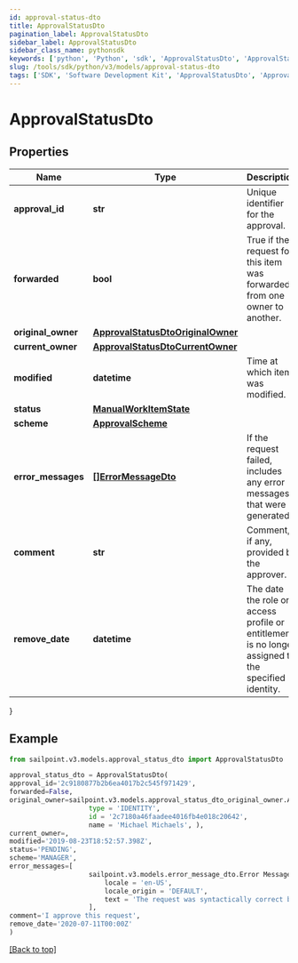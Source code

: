 ```yaml
---
id: approval-status-dto
title: ApprovalStatusDto
pagination_label: ApprovalStatusDto
sidebar_label: ApprovalStatusDto
sidebar_class_name: pythonsdk
keywords: ['python', 'Python', 'sdk', 'ApprovalStatusDto', 'ApprovalStatusDto'] 
slug: /tools/sdk/python/v3/models/approval-status-dto
tags: ['SDK', 'Software Development Kit', 'ApprovalStatusDto', 'ApprovalStatusDto']
---
```


# ApprovalStatusDto


## Properties

Name | Type | Description | Notes
------------ | ------------- | ------------- | -------------
**approval_id** | **str** | Unique identifier for the approval. | [optional] 
**forwarded** | **bool** | True if the request for this item was forwarded from one owner to another. | [optional] [default to False]
**original_owner** | [**ApprovalStatusDtoOriginalOwner**](approval-status-dto-original-owner) |  | [optional] 
**current_owner** | [**ApprovalStatusDtoCurrentOwner**](approval-status-dto-current-owner) |  | [optional] 
**modified** | **datetime** | Time at which item was modified. | [optional] 
**status** | [**ManualWorkItemState**](manual-work-item-state) |  | [optional] 
**scheme** | [**ApprovalScheme**](approval-scheme) |  | [optional] 
**error_messages** | [**[]ErrorMessageDto**](error-message-dto) | If the request failed, includes any error messages that were generated. | [optional] 
**comment** | **str** | Comment, if any, provided by the approver. | [optional] 
**remove_date** | **datetime** | The date the role or access profile or entitlement is no longer assigned to the specified identity. | [optional] 
}

## Example

```python
from sailpoint.v3.models.approval_status_dto import ApprovalStatusDto

approval_status_dto = ApprovalStatusDto(
approval_id='2c9180877b2b6ea4017b2c545f971429',
forwarded=False,
original_owner=sailpoint.v3.models.approval_status_dto_original_owner.ApprovalStatusDto_originalOwner(
                    type = 'IDENTITY', 
                    id = '2c7180a46faadee4016fb4e018c20642', 
                    name = 'Michael Michaels', ),
current_owner=,
modified='2019-08-23T18:52:57.398Z',
status='PENDING',
scheme='MANAGER',
error_messages=[
                    sailpoint.v3.models.error_message_dto.Error Message Dto(
                        locale = 'en-US', 
                        locale_origin = 'DEFAULT', 
                        text = 'The request was syntactically correct but its content is semantically invalid.', )
                    ],
comment='I approve this request',
remove_date='2020-07-11T00:00Z'
)

```
[[Back to top]](#) 

